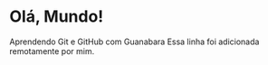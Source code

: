 # Olá, Mundo!
 Aprendendo Git e GitHub com Guanabara
 Essa linha foi adicionada remotamente por mim.
